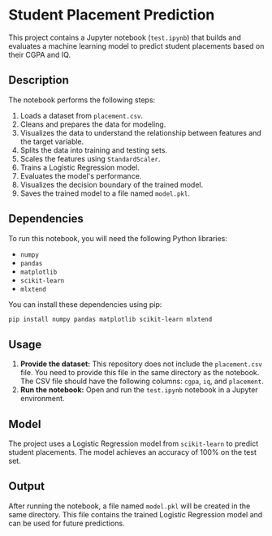 # Student Placement Prediction

This project contains a Jupyter notebook (`test.ipynb`) that builds and evaluates a machine learning model to predict student placements based on their CGPA and IQ.

## Description

The notebook performs the following steps:
1.  Loads a dataset from `placement.csv`.
2.  Cleans and prepares the data for modeling.
3.  Visualizes the data to understand the relationship between features and the target variable.
4.  Splits the data into training and testing sets.
5.  Scales the features using `StandardScaler`.
6.  Trains a Logistic Regression model.
7.  Evaluates the model's performance.
8.  Visualizes the decision boundary of the trained model.
9.  Saves the trained model to a file named `model.pkl`.

## Dependencies

To run this notebook, you will need the following Python libraries:
- `numpy`
- `pandas`
- `matplotlib`
- `scikit-learn`
- `mlxtend`

You can install these dependencies using pip:
```bash
pip install numpy pandas matplotlib scikit-learn mlxtend
```

## Usage

1.  **Provide the dataset:** This repository does not include the `placement.csv` file. You need to provide this file in the same directory as the notebook. The CSV file should have the following columns: `cgpa`, `iq`, and `placement`.
2.  **Run the notebook:** Open and run the `test.ipynb` notebook in a Jupyter environment.

## Model

The project uses a Logistic Regression model from `scikit-learn` to predict student placements. The model achieves an accuracy of 100% on the test set.

## Output

After running the notebook, a file named `model.pkl` will be created in the same directory. This file contains the trained Logistic Regression model and can be used for future predictions.
